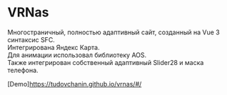 # VRNas
Многостраничный, полностью адаптивный сайт, созданный на Vue 3 синтаксис SFC.  
Интегрирована Яндекс Карта.  
Для анимации использовал библиотеку AOS.  
Также  интегрирован  собственный адаптивный Slider28 и маска телефона. 

[Demo]https://tudovchanin.github.io/vrnas/#/
